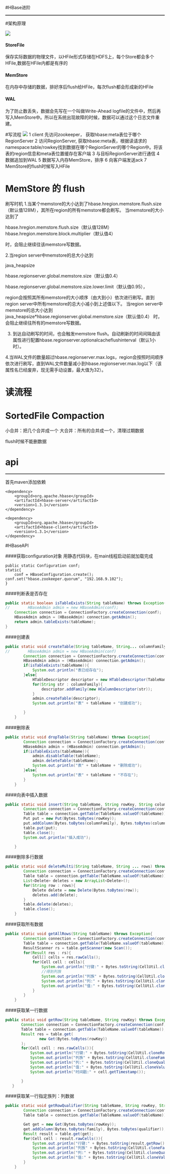 #HBase进阶
<hr style="height:1px;border:none;border-top:1px solid #555555;" />

#架构原理

<img src = 'img/hbase4.png'/>

#### StoreFile
保存实际数据的物理文件，以HFile形式存储在HDFS上，每个Store都会多个HFile,数据在HFile内都是有序的

#### MemStore
在内存中存储的数据，排好序后flush给HFile，每次flush都会形成新的HFile

#### WAL
为了防止数丢失，数据会先写在一个叫做Write-Ahead logfile的文件中，然后再写入MemStore中。所以在系统出现故障的时候，数据可以通过这个日志文件重建。

#写流程
<img src = 'img/hbase5.png'/>
1 client 先访问zookeeper， 获取hbase:meta表位于哪个RegionServer
2 访问RegionServer, 获取hbase:meta表，根据读请求的 namespace:table/rowkey找到数据在哪个RegionServer的哪个Region中。将该表的region信息和meta表位置缓存在客户端
3 与目标RegionServer进行通信
4 数据追加到WAL
5 数据写入内存MemStore，排序
6 向客户端发送ack
7 MemStore的flush时候写入HFile

# MemStore 的 flush

刷写时机
1.当某个memstore的大小达到了hbase.hregion.memstore.flush.size（默认值128M），其所在region的所有memstore都会刷写。
当memstore的大小达到了

hbase.hregion.memstore.flush.size（默认值128M）
hbase.hregion.memstore.block.multiplier（默认值4）

时，会阻止继续往该memstore写数据。

2.当region server中memstore的总大小达到

java_heapsize

hbase.regionserver.global.memstore.size（默认值0.4）

hbase.regionserver.global.memstore.size.lower.limit（默认值0.95），

region会按照其所有memstore的大小顺序（由大到小）依次进行刷写。直到region server中所有memstore的总大小减小到上述值以下。
当region server中memstore的总大小达到java_heapsize*hbase.regionserver.global.memstore.size（默认值0.4）
时，会阻止继续往所有的memstore写数据。

3. 到达自动刷写的时间，也会触发memstore flush。自动刷新的时间间隔由该属性进行配置hbase.regionserver.optionalcacheflushinterval（默认1小时）。

4.当WAL文件的数量超过hbase.regionserver.max.logs，region会按照时间顺序依次进行刷写，直到WAL文件数量减小到hbase.regionserver.max.log以下（该属性名已经废弃，现无需手动设置，最大值为32）。

# 读流程

# SortedFile Compaction
小合并：把几个合并成一个
大合并：所有的合并成一个，清理过期数据

flush时候不能删数据
# api
<hr style="height:1px;border:none;border-top:1px solid #555555;" />

首先maven添加依赖
```
<dependency>
    <groupId>org.apache.hbase</groupId>
    <artifactId>hbase-server</artifactId>
    <version>1.3.1</version>
</dependency>

<dependency>
    <groupId>org.apache.hbase</groupId>
    <artifactId>hbase-client</artifactId>
    <version>1.3.1</version>
</dependency>
```

#HBaseAPI

####获取configuration对象
用静态代码块，在main线程启动前就加载完成
```
public static Configuration conf;
static{
	conf = HBaseConfiguration.create();
conf.set("hbase.zookeeper.quorum", "192.168.9.102");
}
```

####判断表是否存在
```java
public static boolean isTableExists(String tableName) throws Exception{
//        HBaseAdmin admin = new HBaseAdmin(conf);
    Connection connection = ConnectionFactory.createConnection(conf);
    HBaseAdmin admin = (HBaseAdmin) connection.getAdmin();
    return admin.tableExists(tableName);
}
```

####创建表
```java
public static void createTable(String tableName, String... columnFamily) throws Exception{
//        HBaseAdmin admin = new HBaseAdmin(conf)
        Connection connection = ConnectionFactory.createConnection(conf);
        HBaseAdmin admin = (HBaseAdmin) connection.getAdmin();
        if(isTableExists(tableName)){
            System.out.println("表已经存在");
        }else{
            HTableDescriptor descriptor = new HTableDescriptor(TableName.valueOf(tableName));
            for(String str : columnFamily){
                descriptor.addFamily(new HColumnDescriptor(str));
            }
            admin.createTable(descriptor);
            System.out.println("表" + tableName + "创建成功");

        }
    }
```

####删除表
```java
public static void dropTable(String tableName) throws Exception{
        Connection connection = ConnectionFactory.createConnection(conf);
        HBaseAdmin admin = (HBaseAdmin) connection.getAdmin();
        if(isTableExists(tableName)){
            admin.disableTable(tableName);
            admin.deleteTable(tableName);
            System.out.println("表" + tableName + "删除成功");
        }else{
            System.out.println("表" + tableName + "不存在");
        }
    }
```

####向表中插入数据
```java
public static void insert(String tableName, String rowKey, String columnFamily, String column, String value) throws Exception{
        Connection connection = ConnectionFactory.createConnection(conf);
        Table table = connection.getTable(TableName.valueOf(tableName));
        Put put = new Put(Bytes.toBytes(rowKey));
        put.addColumn(Bytes.toBytes(columnFamily), Bytes.toBytes(column), Bytes.toBytes(value));
        table.put(put);
        table.close();
        System.out.println("插入成功");

    }
```

####删除多行数据
```java
public static void deleteMulti(String tableName, String ... rows) throws Exception{
        Connection connection = ConnectionFactory.createConnection(conf);
        Table table = connection.getTable(TableName.valueOf(tableName));
        List<Delete> deletes = new ArrayList<Delete>();
        for(String row : rows){
            Delete delete = new Delete(Bytes.toBytes(row));
            deletes.add(delete);
        }
        table.delete(deletes);
        table.close();
    }
```

####获取所有数据
```java
public static void getAllRows(String tableName) throws Exception{
        Connection connection = ConnectionFactory.createConnection(conf);
        Table table = connection.getTable(TableName.valueOf(tableName));
        ResultScanner rs = table.getScanner(new Scan());
        for(Result res : rs){
            Cell[] cells = res.rawCells();
            for(Cell cell : cells){
                System.out.println("行键:" + Bytes.toString(CellUtil.cloneRow(cell)));
                //得到列族
                System.out.println("列族" + Bytes.toString(CellUtil.cloneFamily(cell)));
                System.out.println("列:" + Bytes.toString(CellUtil.cloneQualifier(cell)));
                System.out.println("值:" + Bytes.toString(CellUtil.cloneValue(cell)));
            }
        }
    }
```

####获取某一行数据
```java
public static void getRow(String tableName, String rowKey) throws Exception{
       Connection connection = ConnectionFactory.createConnection(conf);
       Table table = connection.getTable(TableName.valueOf(tableName));
       Result res = table.get(
               new Get(Bytes.toBytes(rowKey))
       );
       for(Cell cell : res.rawCells()){
           System.out.println("行键:" + Bytes.toString(CellUtil.cloneRow(cell)));
           System.out.println("列族" + Bytes.toString(CellUtil.cloneFamily(cell)));
           System.out.println("列:" + Bytes.toString(CellUtil.cloneQualifier(cell)));
           System.out.println("值:" + Bytes.toString(CellUtil.cloneValue(cell)));
           System.out.println("时间戳:" + cell.getTimestamp());

       }
   }
```

####获取某一行指定族列：列数据
```java
public static void getRowQualifier(String tableName, String rowKey, String family, String qualifier) throws Exception{
        Connection connection = ConnectionFactory.createConnection(conf);
        Table table = connection.getTable(TableName.valueOf(tableName));

        Get get = new Get(Bytes.toBytes(rowKey));
        get.addColumn(Bytes.toBytes(family), Bytes.toBytes(qualifier));
        Result result = table.get(get);
        for(Cell cell : result.rawCells()){
            System.out.println("行键:" + Bytes.toString(result.getRow()));
            System.out.println("列族" + Bytes.toString(CellUtil.cloneFamily(cell)));
            System.out.println("列:" + Bytes.toString(CellUtil.cloneQualifier(cell)));
            System.out.println("值:" + Bytes.toString(CellUtil.cloneValue(cell)));
        }
    }
```
